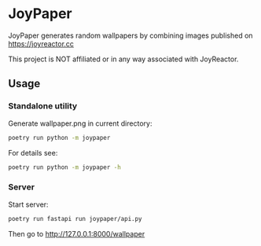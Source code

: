 # JoyPaper

JoyPaper generates random wallpapers by combining images published on https://joyreactor.cc

This project is NOT affiliated or in any way associated with JoyReactor.

## Usage

### Standalone utility

Generate wallpaper.png in current directory:

```bash
poetry run python -m joypaper
```

For details see:
```bash
poetry run python -m joypaper -h
```

### Server

Start server:
```bash
poetry run fastapi run joypaper/api.py
```

Then go to http://127.0.0.1:8000/wallpaper
